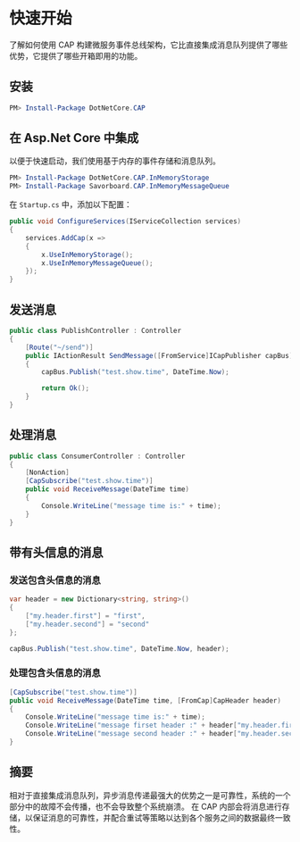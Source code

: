 # 快速开始

了解如何使用 CAP 构建微服务事件总线架构，它比直接集成消息队列提供了哪些优势，它提供了哪些开箱即用的功能。

## 安装

```powershell
PM> Install-Package DotNetCore.CAP
```

## 在 Asp.Net Core 中集成

以便于快速启动，我们使用基于内存的事件存储和消息队列。

```powershell
PM> Install-Package DotNetCore.CAP.InMemoryStorage
PM> Install-Package Savorboard.CAP.InMemoryMessageQueue
```

在 `Startup.cs` 中，添加以下配置：

```c#
public void ConfigureServices(IServiceCollection services)
{
    services.AddCap(x =>
    {
        x.UseInMemoryStorage();
        x.UseInMemoryMessageQueue();
    });
}
```

## 发送消息

```c#
public class PublishController : Controller
{
    [Route("~/send")]
    public IActionResult SendMessage([FromService]ICapPublisher capBus)
    {
        capBus.Publish("test.show.time", DateTime.Now);

        return Ok();
    }
}
```

## 处理消息

```C#
public class ConsumerController : Controller
{
    [NonAction]
    [CapSubscribe("test.show.time")]
    public void ReceiveMessage(DateTime time)
    {
        Console.WriteLine("message time is:" + time);
    }
}
```

## 带有头信息的消息

### 发送包含头信息的消息

```c#
var header = new Dictionary<string, string>()
{
    ["my.header.first"] = "first",
    ["my.header.second"] = "second"
};

capBus.Publish("test.show.time", DateTime.Now, header);

```

### 处理包含头信息的消息

```c#
[CapSubscribe("test.show.time")]
public void ReceiveMessage(DateTime time, [FromCap]CapHeader header)
{
    Console.WriteLine("message time is:" + time);
    Console.WriteLine("message firset header :" + header["my.header.first"]);
    Console.WriteLine("message second header :" + header["my.header.second"]);
}

```


## 摘要

相对于直接集成消息队列，异步消息传递最强大的优势之一是可靠性，系统的一个部分中的故障不会传播，也不会导致整个系统崩溃。 在 CAP 内部会将消息进行存储，以保证消息的可靠性，并配合重试等策略以达到各个服务之间的数据最终一致性。